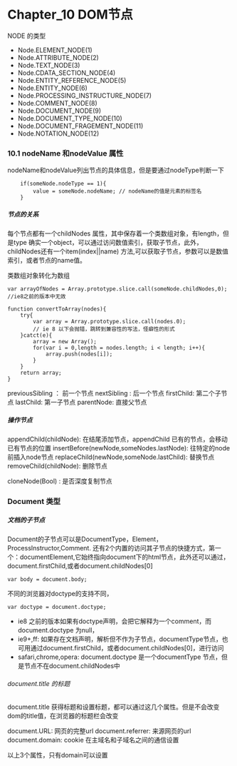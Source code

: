 # Chapter_10  DOM节点

NODE 的类型
- Node.ELEMENT_NODE(1)
- Node.ATTRIBUTE_NODE(2)
- Node.TEXT_NODE(3)
- Node.CDATA_SECTION_NODE(4)
- Node.ENTITY_REFERENCE_NODE(5)
- Node.ENTITY_NODE(6)
- Node.PROCESSING_INSTRUCTURE_NODE(7)
- Node.COMMENT_NODE(8)
- Node.DOCUMENT_NODE(9)
- Node.DOCUMENT_TYPE_NODE(10)
- Node.DOCUMENT_FRAGEMENT_NODE(11)
- Node.NOTATION_NODE(12)


### 10.1 nodeName 和nodeValue 属性

nodeName和nodeValue列出节点的具体信息，但是要通过nodeType判断一下
```
    if(someNode.nodeType == 1){
        value = someNode.nodeName; // nodeName的值是元素的标签名
    }
```

##### 节点的关系
每个节点都有一个childNodes 属性，其中保存着一个类数组对象，有length，但是type 确实一个object，可以通过访问数值索引，获取子节点，此外，childNodes还有一个item(index||name) 方法,可以获取子节点，参数可以是数值索引，或者节点的name值。

类数组对象转化为数组
```
var arrayOfNodes = Array.prototype.slice.call(someNode.childNodes,0);
//ie8之前的版本中无效

function convertToArray(nodes){
    try{
        var array = Array.prototype.slice.call(nodes.0); 
        // ie 8 以下会抛错，跳转到兼容性的写法，怪癖性的形式
    }catct(e){
        array = new Array();
        for(var i = 0,length = nodes.length; i < length; i++){
            array.push(nodes[i]);
        }
    }
    return array;
}
```

previousSibling ： 前一个节点
nextSibling : 后一个节点
firstChild: 第二个子节点
lastChild: 第一子节点
parentNode: 直接父节点

#####  操作节点
appendChild(childNode):  在结尾添加节点，appendChild 已有的节点，会移动已有节点的位置
insertBefore(newNode,someNodes.lastNode): 往特定的node前插入node节点
replaceChild(newNode,someNode.lastChild): 替换节点
removeChild(childNode): 删除节点

cloneNode(Bool) : 是否深度复制节点

### Document 类型

##### 文档的子节点
Document的子节点可以是DocumentType，Element，ProcessInstructor,Comment. 还有2个内置的访问其子节点的快捷方式，第一个：documentElement,它始终指向document下的html节点，此外还可以通过，document.firstChild,或者document.childNodes[0]
```
var body = document.body;
```
不同的浏览器对doctype的支持不同，
```
var doctype = document.doctype;
```
- ie8 之前的版本如果有doctype声明，会把它解释为一个comment，而document.doctype 为null，
- ie9+,ff: 如果存在文档声明，解析但不作为子节点，documentType节点，也可用通过document.firstChild，或者document.childNodes[0]，进行访问
- safari,chrome,opera: document.doctype 是一个documentType 节点，但是节点不在document.childNodes中

###### document.title 的标题

document.title 获得标题和设置标题，都可以通过这几个属性。但是不会改变dom的title值，在浏览器的标题栏会改变

document.URL: 网页的完整url
document.referrer:  来源网页的url
document.domain: cookie 在主域名和子域名之间的通信设置

以上3个属性，只有domain可以设置